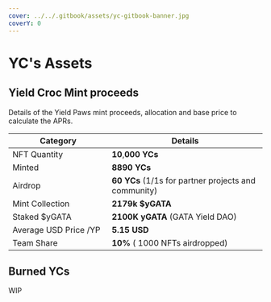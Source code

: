 ```yaml
---
cover: ../../.gitbook/assets/yc-gitbook-banner.jpg
coverY: 0
---
```


# YC's Assets

## Yield Croc Mint proceeds

Details of the Yield Paws mint proceeds, allocation and base price to calculate the APRs.

<table><thead><tr><th width="181">Category</th><th>Details </th></tr></thead><tbody><tr><td>NFT Quantity</td><td><strong>10</strong>,<strong>000 YCs</strong></td></tr><tr><td>Minted</td><td> <strong>8890 YCs</strong></td></tr><tr><td>Airdrop</td><td><strong>60 YCs</strong> (1/1s for partner projects and community)</td></tr><tr><td>Mint Collection </td><td><strong>2179k $yGATA</strong> </td></tr><tr><td>Staked $yGATA</td><td><strong>2100K yGATA</strong> (GATA Yield DAO)</td></tr><tr><td>Average USD Price /YP</td><td><strong>5.15 USD</strong></td></tr><tr><td>Team Share</td><td><strong>10%</strong> ( 1000 NFTs airdropped) </td></tr></tbody></table>

## Burned YCs

WIP
